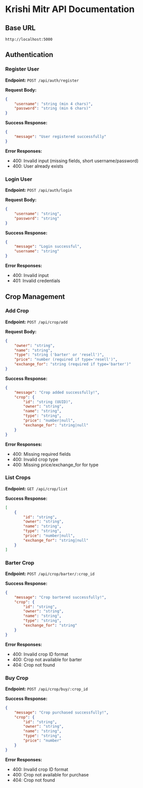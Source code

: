 # Krishi Mitr API Documentation

## Base URL
`http://localhost:5000`

## Authentication

### Register User
**Endpoint:** `POST /api/auth/register`

**Request Body:**
```json
{
    "username": "string (min 4 chars)",
    "password": "string (min 6 chars)"
}
```

**Success Response:**
```json
{
    "message": "User registered successfully"
}
```

**Error Responses:**
- 400: Invalid input (missing fields, short username/password)
- 400: User already exists

### Login User
**Endpoint:** `POST /api/auth/login`

**Request Body:**
```json
{
    "username": "string",
    "password": "string"
}
```

**Success Response:**
```json
{
    "message": "Login successful",
    "username": "string"
}
```

**Error Responses:**
- 400: Invalid input
- 401: Invalid credentials

## Crop Management

### Add Crop
**Endpoint:** `POST /api/crop/add`

**Request Body:**
```json
{
    "owner": "string",
    "name": "string",
    "type": "string ('barter' or 'resell')",
    "price": "number (required if type='resell')",
    "exchange_for": "string (required if type='barter')"
}
```

**Success Response:**
```json
{
    "message": "Crop added successfully!",
    "crop": {
        "id": "string (UUID)",
        "owner": "string",
        "name": "string",
        "type": "string",
        "price": "number|null",
        "exchange_for": "string|null"
    }
}
```

**Error Responses:**
- 400: Missing required fields
- 400: Invalid crop type
- 400: Missing price/exchange_for for type

### List Crops
**Endpoint:** `GET /api/crop/list`

**Success Response:**
```json
[
    {
        "id": "string",
        "owner": "string",
        "name": "string",
        "type": "string",
        "price": "number|null",
        "exchange_for": "string|null"
    }
]
```

### Barter Crop
**Endpoint:** `POST /api/crop/barter/:crop_id`

**Success Response:**
```json
{
    "message": "Crop bartered successfully!",
    "crop": {
        "id": "string",
        "owner": "string",
        "name": "string",
        "type": "string",
        "exchange_for": "string"
    }
}
```

**Error Responses:**
- 400: Invalid crop ID format
- 400: Crop not available for barter
- 404: Crop not found

### Buy Crop
**Endpoint:** `POST /api/crop/buy/:crop_id`

**Success Response:**
```json
{
    "message": "Crop purchased successfully!",
    "crop": {
        "id": "string",
        "owner": "string",
        "name": "string",
        "type": "string",
        "price": "number"
    }
}
```

**Error Responses:**
- 400: Invalid crop ID format
- 400: Crop not available for purchase
- 404: Crop not found
